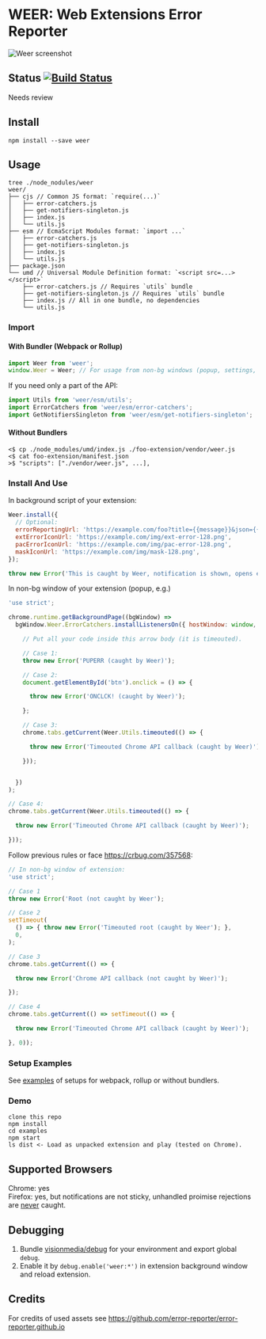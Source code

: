 # WEER: Web Extensions Error Reporter

![Weer screenshot](https://rebrand.ly/weer-screenshot)

## Status [![Build Status](https://travis-ci.org/error-reporter/web-ext-error-reporter.svg?branch=master)](https://travis-ci.org/error-reporter/web-ext-error-reporter)

Needs review

## Install

`npm install --save weer`

## Usage

```console
tree ./node_nodules/weer
weer/
├── cjs // Common JS format: `require(...)`
│   ├── error-catchers.js
│   ├── get-notifiers-singleton.js
│   ├── index.js
│   └── utils.js
├── esm // EcmaScript Modules format: `import ...`
│   ├── error-catchers.js
│   ├── get-notifiers-singleton.js
│   ├── index.js
│   └── utils.js
├── package.json
└── umd // Universal Module Definition format: `<script src=...></script>`
    ├── error-catchers.js // Requires `utils` bundle
    ├── get-notifiers-singleton.js // Requires `utils` bundle
    ├── index.js // All in one bundle, no dependencies
    └── utils.js
```
### Import

#### With Bundler (Webpack or Rollup)

```js
import Weer from 'weer';
window.Weer = Weer; // For usage from non-bg windows (popup, settings, etc).
```

If you need only a part of the API:

```js
import Utils from 'weer/esm/utils';
import ErrorCatchers from 'weer/esm/error-catchers';
import GetNotifiersSingleton from 'weer/esm/get-notifiers-singleton';
```

#### Without Bundlers

```console
<$ cp ./node_modules/umd/index.js ./foo-extension/vendor/weer.js
<$ cat foo-extension/manifest.json
>$ "scripts": ["./vendor/weer.js", ...],
```

### Install And Use

In background script of your extension:
```js
Weer.install({
  // Optional:
  errorReportingUrl: 'https://example.com/foo?title={{message}}&json={{json}}',
  extErrorIconUrl: 'https://example.com/img/ext-error-128.png',
  pacErrorIconUrl: 'https://example.com/img/pac-error-128.png',
  maskIconUrl: 'https://example.com/img/mask-128.png',
});

throw new Error('This is caught by Weer, notification is shown, opens error reporter on click');
```

In non-bg window of your extension (popup, e.g.)
```js
'use strict';

chrome.runtime.getBackgroundPage((bgWindow) =>
  bgWindow.Weer.ErrorCatchers.installListenersOn({ hostWindow: window, nameForDebug: 'PUP' }, () => {

    // Put all your code inside this arrow body (it is timeouted).

    // Case 1:
    throw new Error('PUPERR (caught by Weer)');

    // Case 2:
    document.getElementById('btn').onclick = () => {

      throw new Error('ONCLCK! (caught by Weer)');

    };

    // Case 3:
    chrome.tabs.getCurrent(Weer.Utils.timeouted(() => {

      throw new Error('Timeouted Chrome API callback (caught by Weer)');

    }));


  })
);

// Case 4:
chrome.tabs.getCurrent(Weer.Utils.timeouted(() => {

  throw new Error('Timeouted Chrome API callback (caught by Weer)');

}));

```

Follow previous rules or face https://crbug.com/357568:
```js
// In non-bg window of extension:
'use strict';

// Case 1
throw new Error('Root (not caught by Weer');

// Case 2
setTimeout(
  () => { throw new Error('Timeouted root (caught by Weer'); },
  0,
);

// Case 3
chrome.tabs.getCurrent(() => {

  throw new Error('Chrome API callback (not caught by Weer)');

});

// Case 4
chrome.tabs.getCurrent(() => setTimeout(() => {

  throw new Error('Timeouted Chrome API callback (caught by Weer)');

}, 0));
```

### Setup Examples

See [examples](./examples) of setups for webpack, rollup or without bundlers.

### Demo

```
clone this repo
npm install
cd examples
npm start
ls dist <- Load as unpacked extension and play (tested on Chrome).
```

## Supported Browsers

Chrome: yes  
Firefox: yes, but notifications are not sticky, unhandled proimise rejections are [never] caught.

[never]: https://developer.mozilla.org/en-US/docs/Web/Events/unhandledrejection#Browser_compatibility

## Debugging

1. Bundle [visionmedia/debug] for your environment and export global `debug`.
2. Enable it by `debug.enable('weer:*')` in extension background window and reload extension.

[visionmedia/debug]: https://github.com/visionmedia/debug

## Credits

For credits of used assets see https://github.com/error-reporter/error-reporter.github.io
